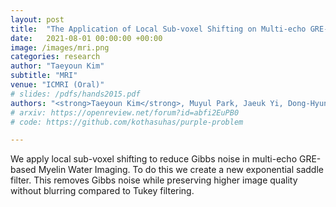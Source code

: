 ```yaml
---
layout: post
title:  "The Application of Local Sub-voxel Shifting on Multi-echo GRE-based Myelin Water Imaging"
date:   2021-08-01 00:00:00 +00:00
image: /images/mri.png
categories: research
author: "Taeyoun Kim"
subtitle: "MRI"
venue: "ICMRI (Oral)"
# slides: /pdfs/hands2015.pdf
authors: "<strong>Taeyoun Kim</strong>, Muyul Park, Jaeuk Yi, Dong-Hyun Kim"
# arxiv: https://openreview.net/forum?id=abfi2EuPB0
# code: https://github.com/kothasuhas/purple-problem

---
```

We apply local sub-voxel shifting to reduce Gibbs noise in multi-echo GRE-based Myelin Water Imaging. To do this we create a new exponential saddle filter. This removes Gibbs noise while preserving higher image quality without blurring compared to Tukey filtering.
